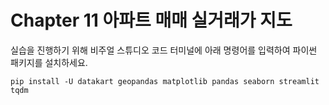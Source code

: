 # Chapter 11 아파트 매매 실거래가 지도

실습을 진행하기 위해 비주얼 스튜디오 코드 터미널에 아래 명령어를 입력하여 파이썬 패키지를 설치하세요.

```shell
pip install -U datakart geopandas matplotlib pandas seaborn streamlit tqdm
```